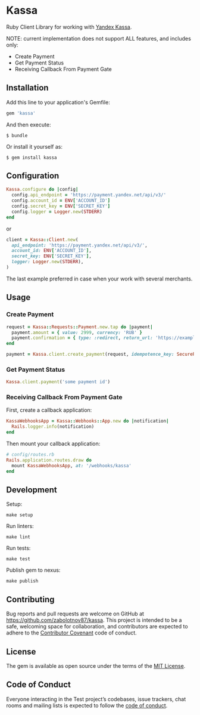 # Kassa

Ruby Client Library for working with [Yandex Kassa](https://kassa.yandex.ru).

NOTE: current implementation does not support ALL features, and includes only:

  * Create Payment
  * Get Payment Status
  * Receiving Callback From Payment Gate

## Installation

Add this line to your application's Gemfile:

```ruby
gem 'kassa'
```

And then execute:

    $ bundle

Or install it yourself as:

    $ gem install kassa

## Configuration

```ruby
Kassa.configure do |config|
  config.api_endpoint = 'https://payment.yandex.net/api/v3/'
  config.account_id = ENV['ACCOUNT_ID']
  config.secret_key = ENV['SECRET_KEY']
  config.logger = Logger.new(STDERR)
end
```

or

```ruby
client = Kassa::Client.new(
  api_endpoint: 'https://payment.yandex.net/api/v3/',
  account_id: ENV['ACCOUNT_ID'],
  secret_key: ENV['SECRET_KEY'],
  logger: Logger.new(STDERR),
)
```

The last example preferred in case when your work with several merchants.

## Usage

### Create Payment

```ruby
request = Kassa::Requests::Payment.new.tap do |payment|
  payment.amount = { value: 2999, currency: 'RUB' }
  payment.confirmation = { type: :redirect, return_url: 'https://example.com' }
end

payment = Kassa.client.create_payment(request, idempotence_key: SecureRandom.uuid)
```

### Get Payment Status

```ruby
Kassa.client.payment('some payment id')
```

### Receiving Callback From Payment Gate

First, create a callback application:

```ruby
KassaWebhooksApp = Kassa::Webhooks::App.new do |notification|
  Rails.logger.info(notification)
end
```

Then mount your callback application:

```ruby
# config/routes.rb
Rails.application.routes.draw do
  mount KassaWebhooksApp, at: '/webhooks/kassa'
end
```

## Development

Setup:

```console
make setup
```

Run linters:

```console
make lint
```

Run tests:

```console
make test
```

Publish gem to nexus:

```console
make publish
```

## Contributing

Bug reports and pull requests are welcome on GitHub at https://github.com/zabolotnov87/kassa. This project is intended to be a safe, welcoming space for collaboration, and contributors are expected to adhere to the [Contributor Covenant](http://contributor-covenant.org) code of conduct.

## License

The gem is available as open source under the terms of the [MIT License](https://opensource.org/licenses/MIT).

## Code of Conduct

Everyone interacting in the Test project’s codebases, issue trackers, chat rooms and mailing lists is expected to follow the [code of conduct](https://github.com/zabolotnov87/kassa/blob/master/CODE_OF_CONDUCT.md).
